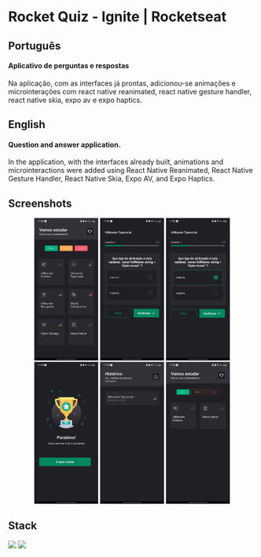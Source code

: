 # Rocket Quiz - Ignite | Rocketseat

## Português

#### Aplicativo de perguntas e respostas

Na aplicação, com as interfaces já prontas, adicionou-se animações e microinterações com react native reanimated, react native gesture handler, react native skia, expo av e expo haptics.

## English

#### Question and answer application.

In the application, with the interfaces already built, animations and microinteractions were added using React Native Reanimated, React Native Gesture Handler, React Native Skia, Expo AV, and Expo Haptics.

## Screenshots

<div align="center">
    <div>
        <img width="130px" src="./assets/print-1.jpg" alt="Print da tela inicial com os quizzes" />
        <img width="130px" src="./assets/print-2.jpg" alt="Print da tela de um quiz com a questão 1 cujo enunciado é 'Que tipo de atribuição é esta variável: 'const fullName: string = 'Dylan Israel';?'' e cujas alternativas são 'Explícita e Implícita'" />
        <img width="130px" src="./assets/print-3.jpg" alt="Print da tela de um quiz com a questão 1 cujo enunciado é 'Que tipo de atribuição é esta variável: 'const fullName: string = 'Dylan Israel';?'' onde a resposta selecionada é 'Explícita'" />
        <img width="130px" src="./assets/print-4.jpg" alt="Print da tela de finalização do quiz onde há a imagem de um troféu com estrelas em seu redor e sobre ele, a escrita 'Parabéns' logo abaixo e a frase 'Você acertou 3 de 3 questões', além do botão 'Ir para o início' logo abaixo da frase" />
        <img width="130px" src="./assets/print-5.jpg" alt="Print da tela de histórico onde há o card do registro do quiz respondido contendo o título do quiz, a frase 'Você acertou 3 de 3' e um ícone à direita do card similiar ao de 'sinal' contendo 3 colunas onde cada uma indica o nível de dificuldade, sendo que este está pintado de amarelo até a coluna do meio, indicando que o nível de dificuldade é mediano" />
        <img width="130px" src="./assets/print-6.jpg" alt="Print da tela inicial com os quizzes filtrados por dificuldade, onde a dificuldade selecionada é a 'fácil'" />
    </div>
</div>

## Stack

<img width="30px" src="https://cdn.jsdelivr.net/gh/devicons/devicon/icons/typescript/typescript-original.svg"/> <img width="30px" src="https://cdn.jsdelivr.net/gh/devicons/devicon/icons/react/react-original.svg"/>
